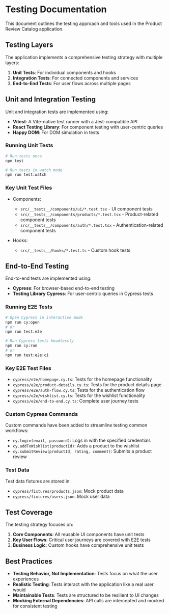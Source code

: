 # Testing Documentation

This document outlines the testing approach and tools used in the Product Review Catalog application.

## Testing Layers

The application implements a comprehensive testing strategy with multiple layers:

1. **Unit Tests**: For individual components and hooks
2. **Integration Tests**: For connected components and services
3. **End-to-End Tests**: For user flows across multiple pages

## Unit and Integration Testing

Unit and integration tests are implemented using:

- **Vitest**: A Vite-native test runner with a Jest-compatible API
- **React Testing Library**: For component testing with user-centric queries
- **Happy DOM**: For DOM simulation in tests

### Running Unit Tests

```bash
# Run tests once
npm test

# Run tests in watch mode
npm run test:watch
```

### Key Unit Test Files

- Components:
  - `src/__tests__/components/ui/*.test.tsx` - UI component tests
  - `src/__tests__/components/products/*.test.tsx` - Product-related component tests
  - `src/__tests__/components/auth/*.test.tsx` - Authentication-related component tests

- Hooks:
  - `src/__tests__/hooks/*.test.ts` - Custom hook tests

## End-to-End Testing

End-to-end tests are implemented using:

- **Cypress**: For browser-based end-to-end testing
- **Testing Library Cypress**: For user-centric queries in Cypress tests

### Running E2E Tests

```bash
# Open Cypress in interactive mode
npm run cy:open
# or
npm run test:e2e

# Run Cypress tests headlessly
npm run cy:run
# or
npm run test:e2e:ci
```

### Key E2E Test Files

- `cypress/e2e/homepage.cy.ts`: Tests for the homepage functionality
- `cypress/e2e/product-details.cy.ts`: Tests for the product details page
- `cypress/e2e/auth-flow.cy.ts`: Tests for the authentication flow
- `cypress/e2e/wishlist.cy.ts`: Tests for the wishlist functionality
- `cypress/e2e/end-to-end.cy.ts`: Complete user journey tests

### Custom Cypress Commands

Custom commands have been added to streamline testing common workflows:

- `cy.login(email, password)`: Logs in with the specified credentials
- `cy.addToWishlist(productId)`: Adds a product to the wishlist
- `cy.submitReview(productId, rating, comment)`: Submits a product review

### Test Data

Test data fixtures are stored in:

- `cypress/fixtures/products.json`: Mock product data
- `cypress/fixtures/users.json`: Mock user data

## Test Coverage

The testing strategy focuses on:

1. **Core Components**: All reusable UI components have unit tests
2. **Key User Flows**: Critical user journeys are covered with E2E tests
3. **Business Logic**: Custom hooks have comprehensive unit tests

## Best Practices

- **Testing Behavior, Not Implementation**: Tests focus on what the user experiences
- **Realistic Testing**: Tests interact with the application like a real user would
- **Maintainable Tests**: Tests are structured to be resilient to UI changes
- **Mocking External Dependencies**: API calls are intercepted and mocked for consistent testing